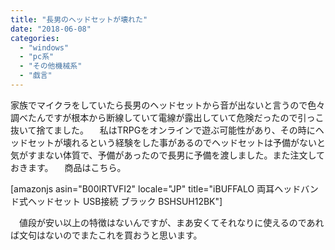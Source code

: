 ```yaml
---
title: "長男のヘッドセットが壊れた"
date: "2018-06-08"
categories: 
  - "windows"
  - "pc系"
  - "その他機械系"
  - "戯言"
---
```


家族でマイクラをしていたら長男のヘッドセットから音が出ないと言うので色々調べたんですが根本から断線していて電線が露出していて危険だったので引っこ抜いて捨てました。 　私はTRPGをオンラインで遊ぶ可能性があり、その時にヘッドセットが壊れるという経験をした事があるのでヘッドセットは予備がないと気がすまない体質で、予備があったので長男に予備を渡しました。また注文しておきます。 　商品はこちら。

\[amazonjs asin="B00IRTVFI2" locale="JP" title="iBUFFALO 両耳ヘッドバンド式ヘッドセット USB接続 ブラック BSHSUH12BK"\]

　値段が安い以上の特徴はないんですが、まあ安くてそれなりに使えるのであれば文句はないのでまたこれを買おうと思います。
